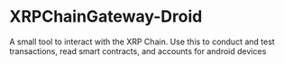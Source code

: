 # XRPChainGateway-Droid
A small tool to interact with the XRP Chain. Use this to conduct and test transactions, read smart contracts, and accounts for android devices
